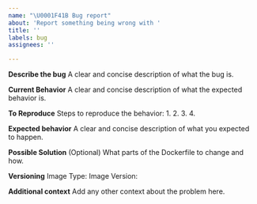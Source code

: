 ```yaml
---
name: "\U0001F41B Bug report"
about: 'Report something being wrong with '
title: ''
labels: bug
assignees: ''

---
```


**Describe the bug**
A clear and concise description of what the bug is.

**Current Behavior**
A clear and concise description of what the expected behavior is.

**To Reproduce**
Steps to reproduce the behavior:
1.
2.
3.
4.

**Expected behavior**
A clear and concise description of what you expected to happen.

**Possible Solution** (Optional)
What parts of the Dockerfile to change and how.

**Versioning**
Image Type:
Image Version:

**Additional context**
Add any other context about the problem here.
